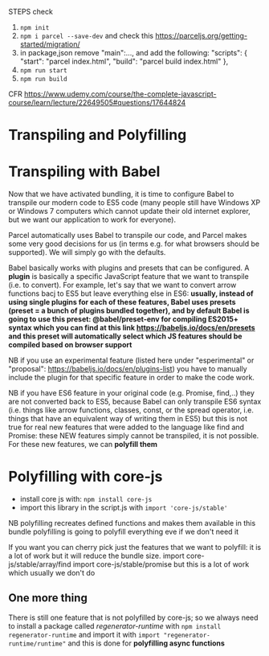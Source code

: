 STEPS
check 
1. `npm init`
2. `npm i parcel --save-dev` and check this https://parceljs.org/getting-started/migration/
3. in package,json remove "main":..., and add the following:
    "scripts": {
       "start": "parcel index.html",
       "build": "parcel build index.html"
     },
4. `npm run start`
5. `npm run build`

CFR https://www.udemy.com/course/the-complete-javascript-course/learn/lecture/22649505#questions/17644824

# Transpiling and Polyfilling
# Transpiling with Babel
Now that we have activated bundling, it is time to configure Babel to transpile our modern code to ES5 code (many people still have Windows XP or Windows 7 computers which cannot update their old internet explorer, but we want our application to work for everyone).

Parcel automatically uses Babel to transpile our code, and Parcel makes some very good decisions for us (in terms e.g. for what browsers should be supported). We will simply go with the defaults.

Babel basically works with plugins and presets that can be configured. A **plugin** is basically a specific JavaScript feature that we want to transpile (i.e. to convert). For example, let's say that we want to convert arrow functions bacj to ES5 but leave everything else in ES6: **usually, instead of using single plugins for each of these features, Babel uses presets (preset = a bunch of plugins bundled together), and by default Babel is going to use this preset: @babel/preset-env for compiling ES2015+ syntax which you can find at this link https://babeljs.io/docs/en/presets and this preset will automatically select which JS features should be compiled based on browser support**

NB if you use an experimental feature (listed here under "esperimental" or "proposal": https://babeljs.io/docs/en/plugins-list) you have to manually include the plugin for that specific feature in order to make the code work.

NB if you have ES6 feature in your original code (e.g. Promise, find,..) they are not converted back to ES5, because Babel can only transpile ES6 syntax (i.e. things like arrow functions, classes, const, or the spread operator, i.e. things that have an equivalent way of writing them in ES5) but this is not true for real new features that were added to the language like find and Promise: these NEW features simply cannot be transpiled, it is not possible.
For these new features, we can **polyfill them**

# Polyfilling with core-js
- install core js with: `npm install core-js`
- import this library in the script.js with `import 'core-js/stable'`

NB polyfilling recreates defined functions and makes them available in this bundle
polyfilling is going to polyfill everything eve if we don't need it

If you want you can cherry pick just the features that we want to polyfill: it is a lot of work but it will reduce the bundle size.
import core-js/stable/array/find
import core-js/stable/promise
but this is a lot of work which usually we don't do

## One more thing
There is still one feature that is not polyfilled by core-js; so we always need to install a package called *regenerator-runtime* with `npm install regenerator-runtime` and import it with `import "regenerator-runtime/runtime"` and this is done for **polyfilling async functions**